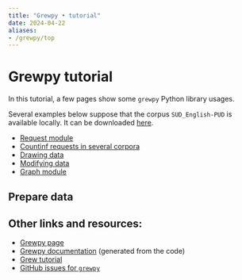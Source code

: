 ```yaml
---
title: "Grewpy • tutorial"
date: 2024-04-22
aliases:
- /grewpy/top
---
```



# Grewpy tutorial

In this tutorial, a few pages show some `grewpy` Python library usages.

Several examples below suppose that the corpus `SUD_English-PUD` is available locally. It can be downloaded [here](https://grew.fr/download/SUD_2.15/SUD_English-PUD.tgz).

 - [Request module](../request)
 - [Countinf requests in several corpora](../multi_corpora_counting)
 - [Drawing data](../drawing_dep)
 - [Modifying data](../modify_data)
 - [Graph module](../graph)


## Prepare data



## Other links and resources:
 - [Grewpy page](../../usage/python/)
 - [Grewpy documentation](https://grew.fr/python/) (generated from the code)
 - [Grew tutorial](../../tutorial/top/)
 - [GitHub issues for `grewpy`](https://github.com/grew-nlp/grewpy/issues)
